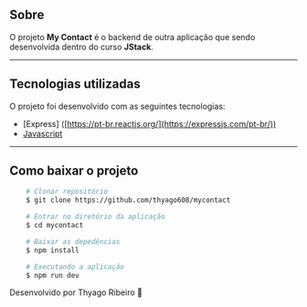 ## Sobre

O projeto **My Contact** é o backend de outra aplicação que sendo desenvolvida dentro do curso **JStack**.

---

## Tecnologias utilizadas

O projeto foi desenvolvido com as seguintes tecnologias:

- [Express] ([https://pt-br.reactjs.org/](https://expressjs.com/pt-br/))
- [Javascript](https://developer.mozilla.org/pt-BR/docs/Web/JavaScript)

---

## Como baixar o projeto

```bash
    # Clonar repositório
    $ git clone https://github.com/thyago608/mycontact

    # Entrar no diretório da aplicação
    $ cd mycontact

    # Baixar as depedências
    $ npm install

    # Executando a aplicação
    $ npm run dev
```

Desenvolvido por Thyago Ribeiro 👋
